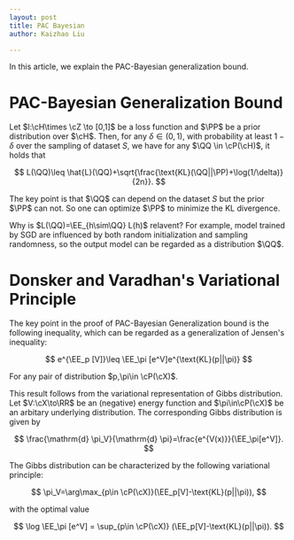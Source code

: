 ```yaml
---
layout: post
title: PAC Bayesian
author: Kaizhao Liu

---
```


In this article, we explain the PAC-Bayesian generalization bound.


# PAC-Bayesian Generalization Bound

Let $l:\cH\times \cZ \to [0,1]$ be a loss function and $\PP$ be a prior distribution over $\cH$.
Then, for any $\delta\in (0,1)$, with probability at least $1-\delta$ over the sampling of dataset $S$,
we have for any $\QQ \in \cP(\cH)$, it holds that 

$$
L(\QQ)\leq \hat{L}(\QQ)+\sqrt{\frac{\text{KL}(\QQ||\PP)+\log(1/\delta)}{2n}}.
$$

The key point is that $\QQ$ can depend on the dataset $S$ but the prior $\PP$ can not. So one can optimize $\PP$ to minimize the KL divergence.

Why is $L(\QQ)=\EE_{h\sim\QQ} L(h)$ relavent? For example, model trained by SGD are influenced by both random initialization and sampling randomness, so the output model can be regarded as a distribution $\QQ$.

# Donsker and Varadhan's Variational Principle

The key point in the proof of PAC-Bayesian Generalization bound is the following inequality, which can be regarded as a generalization of Jensen's inequality:

$$
e^{\EE_p [V]}\leq \EE_\pi [e^V]e^{\text{KL}(p||\pi)}
$$

For any pair of distribution $p,\pi\in \cP(\cX)$.

This result follows from the variational representation of Gibbs distribution.
Let $V:\cX\to\RR$ be an (negative) energy function and $\pi\in\cP(\cX)$ be an arbitary underlying distribution. The corresponding Gibbs distribution is given by 

$$
\frac{\mathrm{d} \pi_V}{\mathrm{d} \pi}=\frac{e^{V(x)}}{\EE_\pi[e^V]}.
$$

The Gibbs distribution can be characterized by the following variational principle:

$$
\pi_V=\arg\max_{p\in \cP(\cX)}(\EE_p[V]-\text{KL}(p||\pi)),
$$

with the optimal value 

$$
\log \EE_\pi [e^V] = \sup_{p\in \cP(\cX)} (\EE_p[V]-\text{KL}(p||\pi)).
$$